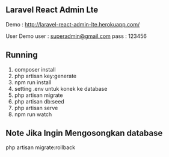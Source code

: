 ## Laravel React Admin Lte
Demo : http://laravel-react-admin-lte.herokuapp.com/

User Demo
user : superadmin@gmail.com
pass : 123456

## Running
1. composer install 
2. php artisan key:generate
3. npm run install
4. setting .env untuk konek ke database
4. php artisan migrate
5. php artisan db:seed
6. php artisan serve
7. npm run watch

## Note Jika Ingin Mengosongkan database
php artisan migrate:rollback 


